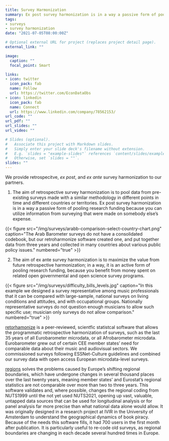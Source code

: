 ```yaml
---
title: Survey Harmonization
summary: Ex post survey harmonization is in a way a passive form of pooling research funding because you can utilize information from surveying that were made on somebody else’s expense.  The aim of ex ante survey harmonization is to maximize the value from future retrospective harmonization; in a way, it is an active form of pooling research funding, because you benefit from money spent on related open governmental and open science survey programs.
tags:
- surveys
- survey harmonization
date: "2021-07-05T08:00:00Z"

# Optional external URL for project (replaces project detail page).
external_link: ""

image:
  caption: ""
  focal_point: Smart

links:
- icon: twitter
  icon_pack: fab
  name: Follow
  url: https://twitter.com/EconDataObs
- icon: linkedin
  icon_pack: fab
  name: Connect
  url: https://www.linkedin.com/company/78562153/
url_code: ""
url_pdf: ""
url_slides: ""
url_video: ""

# Slides (optional).
#   Associate this project with Markdown slides.
#   Simply enter your slide deck's filename without extension.
#   E.g. `slides = "example-slides"` references `content/slides/example-slides.md`.
#   Otherwise, set `slides = ""`.
slides: ""
---
```


We provide retrospecitve, *ex post*, and *ex ante* survey harmonization to our partners.

1. The aim of retrospective survey harmonization is to pool data from pre-existing surveys made with a similar methodology in different points in time and different countries or territories.  Ex post survey harmonization is in a way a passive form of pooling research funding because you can utilize information from surveying that were made on somebody else’s expense. 

{{< figure src="/img/surveys/arabb-comparison-select-country-chart.png" caption="The Arab Barometer surveys do not have a consolidated codebook, but our retroharmonize software created one, and put together data from three years and collected in many countries about various public policy issues." numbered="true" >}}

2. The aim of ex ante survey harmonization is to maximize the value from future retrospective harmonization; in a way, it is an active form of pooling research funding, because you benefit from money spent on related open governmental and open science survey programs.

{{< figure src="/img/surveys/difficulty_bills_levels.jpg" caption="In this example we designed a survey representative among music professionals that it can be compared with large-sample, national surveys on living conditions and attitudes, and with occupational groups.  Nationally representative surveys do not question enough musicians to allow such specific use; musician only surveys do not allow comparison." numbered="true" >}}

[retorhamonize](https://retroharmonize.dataobservatory.eu/) is a peer-reviewed, scientfic statistcal software that allows the programmatic retrospective harmonization of surveys, such as the last 35 years of all Eurobarometer microdata, or all Afrobarometer microdata. Eurobarometer grew out of certain CEE member states’ need for comparable data about their music and audiovisual sectors. We commissioned surveys following ESSNet-Culture guidelines and combined our survey data with open access European microdata-level surveys.

[regions](https://regions.dataobservatory.eu/) solves the problems caused by Europe’s shifting regional boundaries, which have undergone changes in several thousand places over the last twenty years, meaning  member states’ and Eurostat’s regional statistics are not comparable over more than two to three years. This software validates and, where possible, changes the regional coding from NUTS1999 until the not yet used NUTS2021, opening up vast, valuable, untapped data sources that can be used for longitudinal analysis or for panel analysis far more precise than what  national data alone would allow. It was originally designed in a research project at IVIR in the University of Amsterdam to understand the geographical dynamics of book piracy. Because of the needs this software fills, it had 700 users in the first month after publication. It is particularly useful to re-code old surveys, as regional boundaries are changing in each decade several hundred times in Europe.


